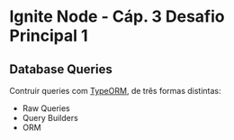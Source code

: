 # Ignite Node - Cáp. 3 Desafio Principal 1

## Database Queries

Contruir queries com [TypeORM](typeorm), de três formas distintas:

- Raw Queries
- Query Builders
- ORM

[typeorm]: https://typeorm.io/#/
